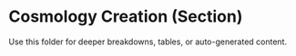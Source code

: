 # Cosmology Creation (Section)

Use this folder for deeper breakdowns, tables, or auto-generated content.
